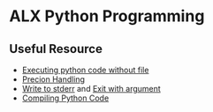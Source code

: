 # ALX Python Programming

## Useful Resource
- [Executing python code without file](https://stackoverflow.com/questions/50986354/execute-python-program-from-command-line-without-script-file)
- [Precion Handling](https://www.geeksforgeeks.org/precision-handling-python/amp/)
- [Write to stderr](https://csatlas.com/python-write-stdout-stderr/) and [Exit with argument](https://docs.python.org/2/library/sys.html#sys.exit)
- [Compiling Python Code](http://web.archive.org/web/20201111220256/http://effbot.org/zone/python-compile.htm)
